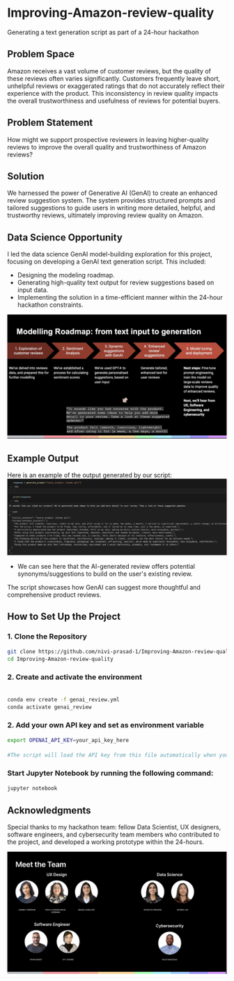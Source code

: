 # Improving-Amazon-review-quality
Generating a text generation script as part of a 24-hour hackathon

## Problem Space
Amazon receives a vast volume of customer reviews, but the quality of these reviews often varies significantly. Customers frequently leave short, unhelpful reviews or exaggerated ratings that do not accurately reflect their experience with the product. This inconsistency in review quality impacts the overall trustworthiness and usefulness of reviews for potential buyers.

## Problem Statement
How might we support prospective reviewers in leaving higher-quality reviews to improve the overall quality and trustworthiness of Amazon reviews?

## Solution
We harnessed the power of Generative AI (GenAI) to create an enhanced review suggestion system. The system provides structured prompts and tailored suggestions to guide users in writing more detailed, helpful, and trustworthy reviews, ultimately improving review quality on Amazon.

## Data Science Opportunity
I led the data science GenAI model-building exploration for this project, focusing on developing a GenAI text generation script. This included:
- Designing the modeling roadmap.
- Generating high-quality text output for review suggestions based on input data.
- Implementing the solution in a time-efficient manner within the 24-hour hackathon constraints.

![Modelling roadmap](modelling_roadmap.png)

## Example Output
Here is an example of the output generated by our script:
![Screenshot of Text Generation Output](sample_output.png)

* We can see here that the AI-generated review offers potential synonyms/suggestions to build on the user's existing review.

The script showcases how GenAI can suggest more thoughtful and comprehensive product reviews.

## How to Set Up the Project

### 1. Clone the Repository
```bash
git clone https://github.com/nivi-prasad-1/Improving-Amazon-review-quality.git
cd Improving-Amazon-review-quality
```

### 2. Create and activate the environment
```bash

conda env create -f genai_review.yml
conda activate genai_review
```

### 2. Add your own API key and set as environment variable
```bash
export OPENAI_API_KEY=your_api_key_here

#The script will load the API key from this file automatically when you run it.
```

### Start Jupyter Notebook by running the following command:
   ```bash
   jupyter notebook
   ```

## Acknowledgments
Special thanks to my hackathon team: fellow Data Scientist, UX designers, software engineers, and cybersecurity team members who contributed to the project, and developed a working prototype within the 24-hours.

![Our team](team.png)